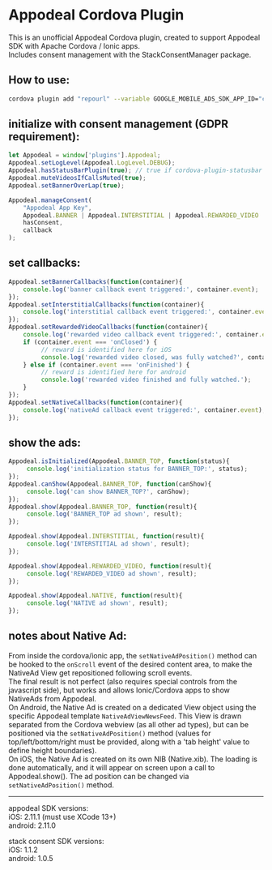 # Appodeal Cordova Plugin

This is an unofficial Appodeal Cordova plugin, created to support Appodeal SDK with Apache Cordova / Ionic apps.<br>
Includes consent management with the StackConsentManager package.

## How to use:

```bash
cordova plugin add "repourl" --variable GOOGLE_MOBILE_ADS_SDK_APP_ID="ca-app-pub-xxxx~yyyy"
```

## initialize with consent management (GDPR requirement):

```javascript
let Appodeal = window['plugins'].Appodeal;
Appodeal.setLogLevel(Appodeal.LogLevel.DEBUG);
Appodeal.hasStatusBarPlugin(true); // true if cordova-plugin-statusbar is present in the app
Appodeal.muteVideosIfCallsMuted(true);
Appodeal.setBannerOverLap(true);

Appodeal.manageConsent(
    "Appodeal App Key",
    Appodeal.BANNER | Appodeal.INTERSTITIAL | Appodeal.REWARDED_VIDEO | Appodeal.NATIVE,
    hasConsent,
    callback
);
```

## set callbacks:

```javascript
Appodeal.setBannerCallbacks(function(container){
    console.log('banner callback event triggered:', container.event);
});
Appodeal.setInterstitialCallbacks(function(container){
    console.log('interstitial callback event triggered:', container.event);
});
Appodeal.setRewardedVideoCallbacks(function(container){
    console.log('rewarded video callback event triggered:', container.event);
    if (container.event === 'onClosed') {
         // reward is identified here for iOS
         console.log('rewarded video closed, was fully watched?', container.wasFullyWatched);
    } else if (container.event === 'onFinished') {
         // reward is identified here for android
         console.log('rewarded video finished and fully watched.');
    }
});
Appodeal.setNativeCallbacks(function(container){
    console.log('nativeAd callback event triggered:', container.event);
});
```

## show the ads:

```javascript
Appodeal.isInitialized(Appodeal.BANNER_TOP, function(status){
     console.log('initialization status for BANNER_TOP:', status);
});
Appodeal.canShow(Appodeal.BANNER_TOP, function(canShow){
     console.log('can show BANNER_TOP?', canShow);
});
Appodeal.show(Appodeal.BANNER_TOP, function(result){
     console.log('BANNER_TOP ad shown', result);
});

Appodeal.show(Appodeal.INTERSTITIAL, function(result){
     console.log('INTERSTITIAL ad shown', result);
});

Appodeal.show(Appodeal.REWARDED_VIDEO, function(result){
     console.log('REWARDED_VIDEO ad shown', result);
});

Appodeal.show(Appodeal.NATIVE, function(result){
     console.log('NATIVE ad shown', result);
});
```

## notes about Native Ad:

From inside the cordova/ionic app, the `setNativeAdPosition()` method can be hooked to the `onScroll` event of the desired content area, to make the NativeAd View get repositioned following scroll events.<br>
The final result is not perfect (also requires special controls from the javascript side), but works and allows Ionic/Cordova apps to show NativeAds from Appodeal.<br>
On Android, the Native Ad is created on a dedicated View object using the specific Appodeal template `NativeAdViewNewsFeed`. This View is drawn separated from the Cordova webview (as all other ad types), but can be positioned via the `setNativeAdPosition()` method (values for top/left/bottom/right must be provided, along with a 'tab height' value to define height boundaries).<br>
On iOS, the Native Ad is created on its own NIB (Native.xib). The loading is done automatically, and it will appear on screen upon a call to Appodeal.show(). The ad position can be changed via `setNativeAdPosition()` method.<br>
<hr />

appodeal SDK versions:<br>
iOS: 2.11.1 (must use XCode 13+)<br>
android: 2.11.0

stack consent SDK versions:<br>
iOS: 1.1.2<br>
android: 1.0.5